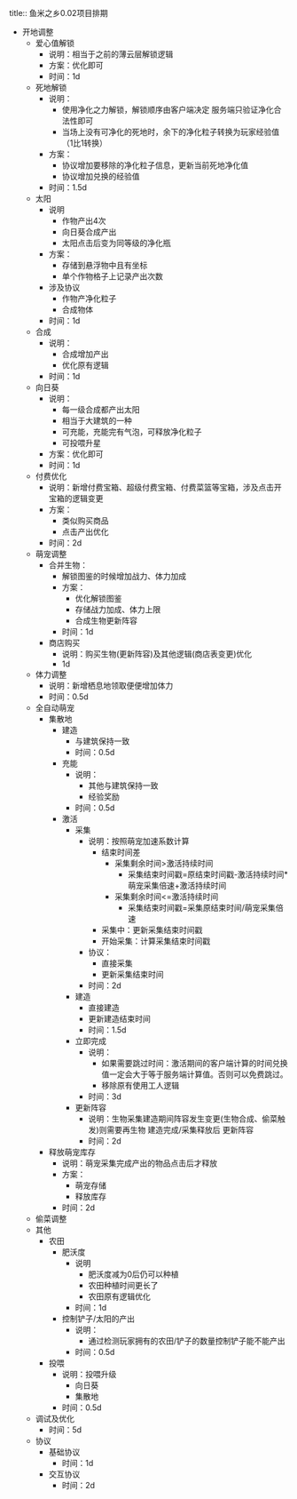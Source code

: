 title:: 鱼米之乡0.02项目排期

- 开地调整
	- 爱心值解锁
		- 说明：相当于之前的薄云层解锁逻辑
		- 方案：优化即可
		- 时间：1d
	- 死地解锁
		- 说明：
			- 使用净化之力解锁，解锁顺序由客户端决定 服务端只验证净化合法性即可
			- 当场上没有可净化的死地时，余下的净化粒子转换为玩家经验值（1比1转换）
		- 方案：
			- 协议增加要移除的净化粒子信息，更新当前死地净化值
			- 协议增加兑换的经验值
		- 时间：1.5d
	- 太阳
		- 说明
			- 作物产出4次
			- 向日葵合成产出
			- 太阳点击后变为同等级的净化瓶
		- 方案：
			- 存储到悬浮物中且有坐标
			- 单个作物格子上记录产出次数
		- 涉及协议
			- 作物产净化粒子
			- 合成物体
		- 时间：1d
	- 合成
		- 说明：
			- 合成增加产出
			- 优化原有逻辑
		- 时间：1d
	- 向日葵
		- 说明：
			- 每一级合成都产出太阳
			- 相当于大建筑的一种
			- 可充能，充能完有气泡，可释放净化粒子
			- 可投喂升星
		- 方案：优化即可
		- 时间：1d
	- 付费优化
		- 说明：新增付费宝箱、超级付费宝箱、付费菜篮等宝箱，涉及点击开宝箱的逻辑变更
		- 方案：
			- 类似购买商品
			- 点击产出优化
		- 时间：2d
	- 萌宠调整
		- 合并生物：
			- 解锁图鉴的时候增加战力、体力加成
			- 方案：
				- 优化解锁图鉴
				- 存储战力加成、体力上限
				- 合成生物更新阵容
			- 时间：1d
		- 商店购买
			- 说明：购买生物(更新阵容)及其他逻辑(商店表变更)优化
			- 1d
	- 体力调整
		- 说明：新增栖息地领取便便增加体力
		- 时间：0.5d
	- 全自动萌宠
		- 集散地
			- 建造
				- 与建筑保持一致
				- 时间：0.5d
			- 充能
				- 说明：
					- 其他与建筑保持一致
					- 经验奖励
				- 时间：0.5d
			- 激活
				- 采集
					- 说明：按照萌宠加速系数计算
						- 结束时间差
							- 采集剩余时间>激活持续时间
								- 采集结束时间戳=原结束时间戳-激活持续时间*萌宠采集倍速+激活持续时间
							- 采集剩余时间<=激活持续时间
								- 采集结束时间戳=采集原结束时间/萌宠采集倍速
						- 采集中：更新采集结束时间戳
						- 开始采集：计算采集结束时间戳
					- 协议：
						- 直接采集
						- 更新采集结束时间
					- 时间：2d
				- 建造
					- 直接建造
					- 更新建造结束时间
					- 时间：1.5d
				- 立即完成
					- 说明：
						- 如果需要跳过时间：激活期间的客户端计算的时间兑换值一定会大于等于服务端计算值。否则可以免费跳过。
						- 移除原有使用工人逻辑
					- 时间：3d
				- 更新阵容
					- 说明：生物采集建造期间阵容发生变更(生物合成、偷菜触发)则需要再生物 建造完成/采集释放后 更新阵容
					- 时间：2d
		- 释放萌宠库存
			- 说明：萌宠采集完成产出的物品点击后才释放
			- 方案：
				- 萌宠存储
				- 释放库存
			- 时间：2d
	- 偷菜调整
	- 其他
		- 农田
			- 肥沃度
				- 说明
					- 肥沃度减为0后仍可以种植
					- 农田种植时间更长了
					- 农田原有逻辑优化
				- 时间：1d
			- 控制铲子/太阳的产出
				- 说明：
					- 通过检测玩家拥有的农田/铲子的数量控制铲子能不能产出
				- 时间：0.5d
		- 投喂
			- 说明：投喂升级
				- 向日葵
				- 集散地
			- 时间：0.5d
	- 调试及优化
		- 时间：5d
	- 协议
		- 基础协议
			- 时间：1d
		- 交互协议
			- 时间：2d